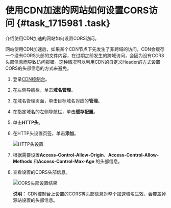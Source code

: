 # 使用CDN加速的网站如何设置CORS访问 {#task_1715981 .task}

介绍使用CDN加速的网站如何设置CORS访问。

网站使用CDN加速后，如果某个CDN节点下先发生了非跨域的访问，CDN会缓存一个没有CORS头部的文件内容，在过期之前发生的跨域访问，会因为没有CORS头部信息而导致访问报错。这种情况可以利用CDN的自定义Header的方式设置CORS的头部信息的方式来避免。

1.  登录[CDN控制台](https://cdn.console.aliyun.com)。
2.  在左侧导航栏，单击**域名管理**。
3.  在域名管理页面，单击目标域名对应的**管理**。
4.  在指定域名的左侧导航栏，单击**缓存配置**。
5.  单击**HTTP头**。
6.  在HTTP头设置页签，单击**添加**。 

    ![HTTP头设置](http://static-aliyun-doc.oss-cn-hangzhou.aliyuncs.com/assets/img/5149/15662629497278_zh-CN.png)

7.  根据需要设置**Access-Control-Allow-Origin**、**Access-Control-Allow-Methods** 和**Access-Control-Max-Age** 的头部信息。
8.  查看设置的CORS头部信息。 

    ![CORS头部设置结果](http://static-aliyun-doc.oss-cn-hangzhou.aliyuncs.com/assets/img/5290/15662629493775_zh-CN.png)

    **说明：** CDN控制台上设置的CORS等头部信息对整个加速域名生效，会覆盖掉源站设置的头部信息。


